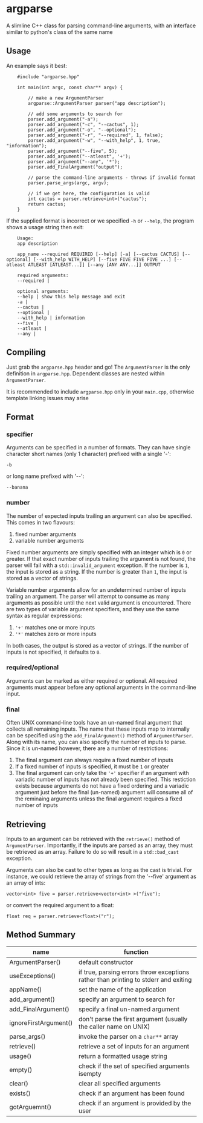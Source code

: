 # argparse
A slimline C++ class for parsing command-line arguments, with an interface similar to python's class of the same name

## Usage
An example says it best:
```
    #include "argparse.hpp"

    int main(int argc, const char** argv) {

        // make a new ArgumentParser
        argparse::ArgumentParser parser("app description");

        // add some arguments to search for
        parser.add_argument("-a");
        parser.add_argument("-c", "--cactus", 1);
        parser.add_argument("-o", "--optional");
        parser.add_argument("-r", "--required", 1, false);
        parser.add_argument("-w", "--with_help", 1, true, "information");
        parser.add_argument("--five", 5);
        parser.add_argument("--atleast", '+');
        parser.add_argument("--any", '*');
        parser.add_FinalArgument("output");

        // parse the command-line arguments - throws if invalid format
        parser.parse_args(argc, argv);

        // if we get here, the configuration is valid
        int cactus = parser.retrieve<int>("cactus");
        return cactus;
    }
```
If the supplied format is incorrect or we specified `-h` or `--help`, the program shows a usage string then exit:
```
    Usage: 
    app description

    app_name --required REQUIRED [--help] [-a] [--cactus CACTUS] [--optional] [--with_help WITH_HELP] [--five FIVE FIVE FIVE ...] [--atleast ATLEAST [ATLEAST...]] [--any [ANY ANY...]] OUTPUT
    
    required arguments:
    --required | 
    
    optional arguments:
    --help | show this help message and exit
    -a | 
    --cactus | 
    --optional | 
    --with_help | information
    --five | 
    --atleast | 
    --any |
```
## Compiling
Just grab the `argparse.hpp` header and go! The `ArgumentParser` is the only definition in `argparse.hpp`. Dependent classes are nested within `ArgumentParser`.

It is recommended to include `argparse.hpp` only in your `main.cpp`, otherwise template linking issues may arise

## Format
### specifier
Arguments can be specified in a number of formats. They can have single character short names (only 1 character) prefixed with a single '-':

    -b

or long name prefixed with '--':

    --banana

### number
The number of expected inputs trailing an argument can also be specified. This comes in two flavours:
1. fixed number arguments
2. variable number arguments

Fixed number arguments are simply specified with an integer which is `0` or greater. If that exact number of inputs trailing the argument is not found, the parser will fail with a `std::invalid_argument` exception. If the number is `1`, the input is stored as a string. If the number is greater than `1`, the input is stored as a vector of strings.

Variable number arguments allow for an undetermined number of inputs trailing an argument. The parser will attempt to consume as many arguments as possible until the next valid argument is encountered. There are two types of variable argument specifiers, and they use the same syntax as regular expressions:
1. `'+'` matches one or more inputs
2. `'*'` matches zero or more inputs

In both cases, the output is stored as a vector of strings. If the number of inputs is not specified, it defaults to `0`.

### required/optional
Arguments can be marked as either required or optional. All required arguments must appear before any optional arguments in the command-line input.

### final
Often UNIX command-line tools have an un-named final argument that collects all remaining inputs. The name that these inputs map to internally can be specified using the `add_FinalArgument()` method of `ArgumentParser`. Along with its name, you can also specify the number of inputs to parse. Since it is un-named however, there are a number of restrictions:
1. The final argument can always require a fixed number of inputs
2. If a fixed number of inputs is specified, it must be `1` or greater
3. The final argument can only take the `'+'` specifier if an argument with variadic number of inputs has not already been specified. This restiction exists because arguments do not have a fixed ordering and a variadic argument just before the final (un-named) argument will consume all of the reminaing arguments unless the final argument requires a fixed number of inputs

## Retrieving
Inputs to an argument can be retrieved with the `retrieve()` method of `ArgumentParser`. Importantly, if the inputs are parsed as an array, they must be retrieved as an array. Failure to do so will result in a `std::bad_cast` exception. 

Arguments can also be cast to other types as long as the cast is trivial. For instance, we could retrieve the array of strings from the '--five' argument as an array of ints:

    vector<int> five = parser.retrieve<vector<int> >("five");

or convert the required argument to a float:

    float req = parser.retrieve<float>("r");

## Method Summary
|        name         |      function      |
|---------------------|--------------------|
|  ArgumentParser()   | default constructor 
|   useExceptions()   | if true, parsing errors throw exceptions rather than printing to stderr and exiting
|      appName()      | set the name of the application
|   add_argument()    | specify an argument to search for
| add_FinalArgument() | specify a final un-named argument
|ignoreFirstArgument()| don't parse the first argument (usually the caller name on UNIX)
|    parse_args()     | invoke the parser on a `char**` array
|     retrieve()      | retrieve a set of inputs for an argument
|       usage()       | return a formatted usage string
|       empty()       | check if the set of specified arguments isempty
|       clear()       | clear all specified arguments
|      exists()       | check if an argument has been found
|    gotArguemnt()    | check if an argument is provided by the user
